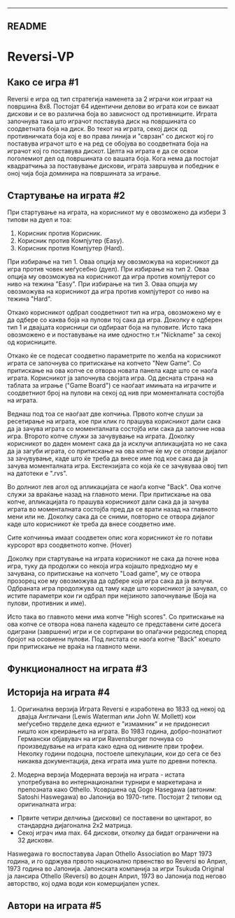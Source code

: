﻿----------
  README
----------


# Reversi-VP

Како се игра #1
--------------------------
Reversi е игра од тип стратегија наменета за 2 играчи кои играат на површина 8x8.
Постојат 64 идентични делови во играта кои се викаат дискови и се во различна боја во зависност од противниците.
Играта започнува така што играчот поставува диск на површината со соодветната боја на диск.
Во текот на играта, секој диск од противничката боја кој е во права линија и "сврзан" со дискот кој го поставува играчот што е на ред се обојува во соодветната боја на играчот кој го поставува дискот.
Целта на играта е да се освои поголемиот дел од површината со вашата боја.
Кога нема да постојат квадратчиња за поставување дискови, играта завршува и победник е оној чија боја доминира на површината за играње.


Стартување на играта #2
--------------------------

При стартување на играта, на корисникот му е овозможено да избери 3 типови на дуел и тоа:

1. Корисник против Корисник.
2. Корисник против Компјутер (Easy).
3. Корисник против Компјутер (Hard).

При избирање на тип 1. Оваа опција му овозможува на корисникот да игра против човек меѓусебно (дуел).
При избирање на тип 2. Оваа опција му овозможува на корисникот да игра против компјутерот со ниво на тежина "Easy".
При избирање на тип 3. Оваа опција му овозможува на корисникот да игра против компјутерот со ниво на тежина "Hard".

Откако корисникот одбрал соодветниот тип на игра, овозможено му е да одбере со каква боја на пулови тој сака да игра. Доколку е одберен тип 1 и двајцата корисници си одбираат боја на пуловите.
Исто така овозможено е и поставување на име одностно т.н "Nickname" за секој од корисниците.

Откако ќе се подесат соодветно параметрите по желба на корисникот играта се започнува со притискање на копчето "New Game". Со притискање на ова копче се отвора новата панела каде што се наоѓа играта.
Корисникот ја започнува својата игра. Од десната страна на таблата за играње ("Game Board") се наоѓаат имињата на играчите и соодветниот број на пулови на секој од нив при моменталната состојба на играта.

Веднаш под тоа се наоѓаат две копчиња. Првото копче слуши за ресетирање на играта, кое при клик го прашува корисникот дали сака да ја зачува играта со моменталната состојба или сака да започне нова игра.
Второто копче служи за зачувување на играта. Доколку корисникот во даден момент сака да ја исклучи апликацијата но не сака да ја загуби играта, со притискање на ова копче ќе му се отоври дијалог за зачувување,
каде што ќе треба да внесе име под кое сака да ја зачува моменталната игра. Екстензијата со која ќе се зачувуваа овој тип на датотеки е ".rvs".

Во долниот лев агол од апликацијата се наоѓа копче "Back". Ова копче служи за враќање назад на главното мени. При притискање на ова копче, апликацијата го прашува корисникот дали сака да ја зачува играта во моменталната состојба
пред да се врати назад на главното мени или не. Доколку сака да се сними, повторно се отвора дијалог каде што корисникот ќе треба да внесе соодветно име.

Сите копчинња имаат соодветен опис кога корисникот ќе го потави курсорот врз соодветното копче. (Hover)

Доколку при стартување на играта корисникот не сака да почне нова игра, туку да продолжи со некоја игра којашто предходно му е зачувана, со притискање на копчето "Load game", му се отвора прозорец кое му овозможува да одбере
која игра сака да ја вклучи. Одбраната игра продолжува од таму каде што корисникот ја зачувал, со истите параметри кои ги одбрал при нејзиното започнување (Боја на пулови, противник и име).

Исто така во главното мени има копче "High scores". Со притискање на ова копче се отвора нова панела кадешто се представени сите досега одиграни (завршени) игри и се сортирани во опаѓачки редослед според бројот на осовиени пулови.
Под листата се наоѓа копче "Back" коешто при притискање не враќа на главното мени.


Функционалност на играта #3
---------------------------




Историја на играта #4
---------------------------
1. Оригинална верзија
Играта Reversi е изработена во 1833 од некој од двајца Англичани (Lewis Waterman или John W. Mollett) кои меѓусебно тврделе дека едниот е "измамник" и не придонесил ништо кон креирањето на играта.
Во 1983 година, добро-познатиот Германски објавувач на игри Ravensburger почнува со произведување на играта како една од нивните први трофеи.
Неколку години подоцна, постоеле шпекулации, кои до сега се без никаква документација, дека играта има уште по древни потекла.

2. Модерна верзија
Модерната верзија на играта - истата употребувана во интернационални турнири е маркетирана и препозната како Othello.
Усовршена од Gogo Hasegawa (автоним: Satoshi Haswegawa) во Јапонија во 1970-тите. Постојат 2 типови од оригиналната игра:
  
  - Првите четири делчиња (дискови) се поставени во центарот, во стандардна дијагонална 2x2 матрица.
  - Секој играч има max. 64 дискови, отколку да бидат ограничени на 32 дискови.

Haswegawa го воспоставува Japan Othello Association во Март 1973 година, и го одржува првото национално првенство во Reversi во Април, 1973 година во Јапонија.
Јапонската компанија за игри Tsukuda Original ја лансира Othello (Reversi) во доцен Април, 1973 во Јапонија под негово авторство, кој одма води кон комерцијален успех.

	



Автори на играта #5
---------------------------










